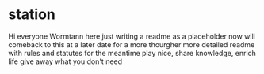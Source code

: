 # station
Hi everyone Wormtann here
just writing a readme as a placeholder now
will comeback to this at a later date for a more thourgher
more detailed readme with rules and statutes
for the meantime
play nice, share knowledge, enrich life
give away what you don't need
